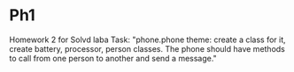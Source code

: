 # Ph1
Homework 2 for Solvd laba
Task: "phone.phone theme: create a class for it, create battery, processor, person classes.
       The phone should have methods to call from one person to another and send a message."
